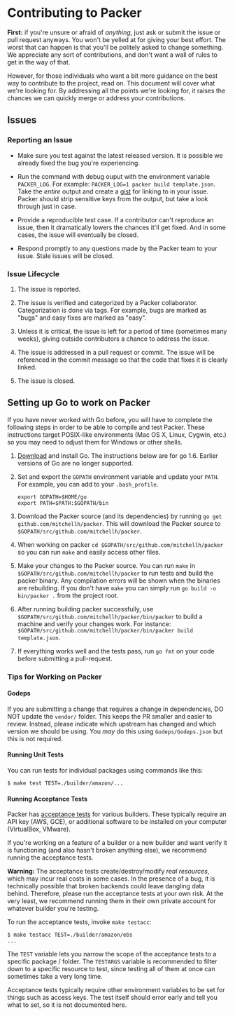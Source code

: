 # Contributing to Packer

**First:** if you're unsure or afraid of _anything_, just ask
or submit the issue or pull request anyways. You won't be yelled at for
giving your best effort. The worst that can happen is that you'll be
politely asked to change something. We appreciate any sort of contributions,
and don't want a wall of rules to get in the way of that.

However, for those individuals who want a bit more guidance on the
best way to contribute to the project, read on. This document will cover
what we're looking for. By addressing all the points we're looking for,
it raises the chances we can quickly merge or address your contributions.

## Issues

### Reporting an Issue

* Make sure you test against the latest released version. It is possible
  we already fixed the bug you're experiencing.

* Run the command with debug ouput with the environment variable
  `PACKER_LOG`. For example: `PACKER_LOG=1 packer build template.json`. Take
  the *entire* output and create a [gist](https://gist.github.com) for linking
  to in your issue. Packer should strip sensitive keys from the output,
  but take a look through just in case.

* Provide a reproducible test case. If a contributor can't reproduce an
  issue, then it dramatically lowers the chances it'll get fixed. And in
  some cases, the issue will eventually be closed.

* Respond promptly to any questions made by the Packer team to your issue.
  Stale issues will be closed.

### Issue Lifecycle

1. The issue is reported.

2. The issue is verified and categorized by a Packer collaborator.
   Categorization is done via tags. For example, bugs are marked as "bugs"
   and easy fixes are marked as "easy".

3. Unless it is critical, the issue is left for a period of time (sometimes
   many weeks), giving outside contributors a chance to address the issue.

4. The issue is addressed in a pull request or commit. The issue will be
   referenced in the commit message so that the code that fixes it is clearly
   linked.

5. The issue is closed.

## Setting up Go to work on Packer

If you have never worked with Go before, you will have to complete the
following steps in order to be able to compile and test Packer. These instructions target POSIX-like environments (Mac OS X, Linux, Cygwin, etc.) so you may need to adjust them for Windows or other shells.

1. [Download](https://golang.org/dl) and install Go. The instructions below
   are for go 1.6. Earlier versions of Go are no longer supported.

2. Set and export the `GOPATH` environment variable and update your `PATH`. For
   example, you can add to your `.bash_profile`.

    ```
    export GOPATH=$HOME/go
    export PATH=$PATH:$GOPATH/bin
    ```

3. Download the Packer source (and its dependencies) by running `go get
   github.com/mitchellh/packer`. This will download the Packer source to
   `$GOPATH/src/github.com/mitchellh/packer`.

4. When working on packer `cd $GOPATH/src/github.com/mitchellh/packer` so you
   can run `make` and easily access other files.

5. Make your changes to the Packer source. You can run `make` in
   `$GOPATH/src/github.com/mitchellh/packer` to run tests and build the packer
   binary. Any compilation errors will be shown when the binaries are
   rebuilding. If you don't have `make` you can simply run `go build -o bin/packer .` from the project root.

6. After running building packer successfully, use
   `$GOPATH/src/github.com/mitchellh/packer/bin/packer` to build a machine and
   verify your changes work. For instance: `$GOPATH/src/github.com/mitchellh/packer/bin/packer build template.json`.

7. If everything works well and the tests pass, run `go fmt` on your code
   before submitting a pull-request.

### Tips for Working on Packer

#### Godeps

If you are submitting a change that requires a change in dependencies, DO NOT update the `vendor/` folder. This keeps the PR smaller and easier to review. Instead, please indicate which upstream has changed and which version we should be using. You _may_ do this using `Godeps/Godeps.json` but this is not required.

#### Running Unit Tests

You can run tests for individual packages using commands like this:

    $ make test TEST=./builder/amazon/...

#### Running Acceptance Tests

Packer has [acceptance tests](https://en.wikipedia.org/wiki/Acceptance_testing)
for various builders. These typically require an API key (AWS, GCE), or
additional software to be installed on your computer (VirtualBox, VMware).

If you're working on a feature of a builder or a new builder and want verify it
is functioning (and also hasn't broken anything else), we recommend running the
acceptance tests.

**Warning:** The acceptance tests create/destroy/modify *real resources*, which
may incur real costs in some cases. In the presence of a bug, it is technically
possible that broken backends could leave dangling data behind. Therefore,
please run the acceptance tests at your own risk. At the very least, we
recommend running them in their own private account for whatever builder you're
testing.

To run the acceptance tests, invoke `make testacc`:

    $ make testacc TEST=./builder/amazon/ebs
    ...

The `TEST` variable lets you narrow the scope of the acceptance tests to a
specific package / folder. The `TESTARGS` variable is recommended to filter
down to a specific resource to test, since testing all of them at once can
sometimes take a very long time.

Acceptance tests typically require other environment variables to be set for
things such as access keys. The test itself should error early and tell you
what to set, so it is not documented here.